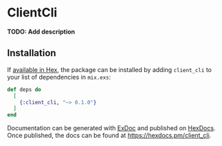 # ClientCli

**TODO: Add description**

## Installation

If [available in Hex](https://hex.pm/docs/publish), the package can be installed
by adding `client_cli` to your list of dependencies in `mix.exs`:

```elixir
def deps do
  [
    {:client_cli, "~> 0.1.0"}
  ]
end
```

Documentation can be generated with [ExDoc](https://github.com/elixir-lang/ex_doc)
and published on [HexDocs](https://hexdocs.pm). Once published, the docs can
be found at <https://hexdocs.pm/client_cli>.

